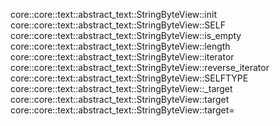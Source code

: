 core::core::text::abstract_text::StringByteView::init
core::core::text::abstract_text::StringByteView::SELF
core::core::text::abstract_text::StringByteView::is_empty
core::core::text::abstract_text::StringByteView::length
core::core::text::abstract_text::StringByteView::iterator
core::core::text::abstract_text::StringByteView::reverse_iterator
core::core::text::abstract_text::StringByteView::SELFTYPE
core::core::text::abstract_text::StringByteView::_target
core::core::text::abstract_text::StringByteView::target
core::core::text::abstract_text::StringByteView::target=
